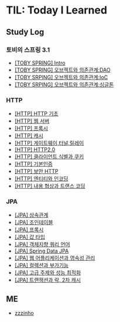 # TIL:  Today I Learned
## Study Log

### 토비의 스프링 3.1
- [[TOBY SPRING] Intro](./TOBY_SPRING/intro.md)
- [[TOBY SPRING] 오브젝트와 의존관계:DAO](./TOBY_SPRING/ch1_1_DAO.md)
- [[TOBY SRPING] 오브젝트와 의존관계:IoC](./TOBY_SPRING/ch1_2_IoC.md)
- [[TOBY SRPING] 오브젝트와 의존관계:싱글톤](./TOBY_SPRING/ch1_3_Singleton.md)


### HTTP 
- [[HTTP] HTTP 기초](./HTTP/HTTP_웹의_기초.md)
- [[HTTP] 웹 서버](./HTTP/웹_서버.md)
- [[HTTP] 프록시](./HTTP/프록시.md)
- [[HTTP] 캐시](./HTTP/캐시.md)
- [[HTTP] 게이트웨이,터널,릴레이](./HTTP/게이트웨이_터널_릴레이.md)
- [[HTTP] HTTP2.0](./HTTP/http_2_0.md)
- [[HTTP] 클라이언트 식별과 쿠키](./HTTP/클라이언트_식별과_쿠키.md)
- [[HTTP] 기본인증](./HTTP/기본인증.md)
- [[HTTP] 보안 HTTP](./HTTP/보안_HTTP.md)
- [[HTTP] 엔티티와 인코딩](./HTTP/엔티티와_인코딩.md)
- [[HTTP] 내용 협상과 트랜스 코딩](./HTTP/내용_협상과_트랜스_코딩.md)

### JPA
- [[JPA] 상속관계](./JPA/상속관계.md)
- [[JPA] 조인테이블](./JPA/조인%20테이블.md)
- [[JPA] 프록시](./JPA/프록시.md)
- [[JPA] 값 타입](./JPA/값_타입.md)
- [[JPA] 객체지향 쿼리 언어](./JPA/객체지향_쿼리_언어.md)
- [[JPA] Spring Data JPA](./JPA/Spring_Data_JPA.md)
- [[JPA] 웹 어플리케이션과 영속성 관리](./JPA/웹_앱과_영속성_관리.md)
- [[JPA] 컬렉션과 부가기능](./JPA/컬렉션과_부가기능.md)
- [[JPA] 고급 주제와 성능 최적화](./JPA/고급_주제와_성능_최적화.md)
- [[JPA] 트랜잭션과 락, 2차 캐시](./JPA/트랜잭션과_락_2차_캐시.md)

## ME
- [zzzinho](https://github.com/zzzinho)